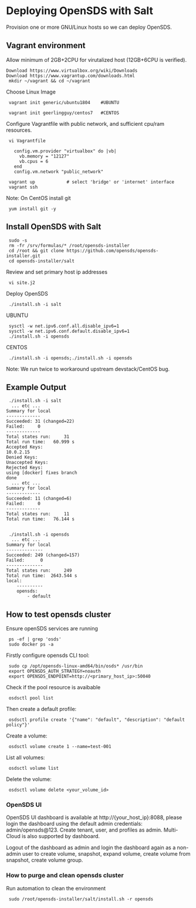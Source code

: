 # Deploying OpenSDS with Salt

Provision one or more GNU/Linux hosts so we can deploy OpenSDS.

## Vagrant environment

Allow minimum of 2GB+2CPU for virutalized host (12GB+6CPU is verified).
```
Download https://www.virtualbox.org/wiki/Downloads
Download https://www.vagrantup.com/downloads.html
 mkdir ~/vagrant && cd ~/vagrant
```
Choose Linux Image
```
 vagrant init generic/ubuntu1804    #UBUNTU

 vagrant init geerlingguy/centos7   #CENTOS
```
Configure Vagrantfile with public network, and sufficient cpu/ram resources.
```
 vi Vagrantfile

   config.vm.provider "virtualbox" do |vb|
     vb.memory = "12127"
     vb.cpus = 6
   end
   config.vm.network "public_network"

 vagrant up            # select 'bridge' or 'internet' interface
 vagrant ssh 
```
Note: On CentOS install git
```
 yum install git -y
```


## Install OpenSDS with Salt
```
 sudo -s
 rm -fr /srv/formulas/* /root/opensds-installer
 cd /root && git clone https://github.com/opensds/opensds-installer.git
 cd opensds-installer/salt
```

Review and set primary host ip addresses
```
 vi site.j2
```

Deploy OpenSDS
```
 ./install.sh -i salt
```
UBUNTU
```
 sysctl -w net.ipv6.conf.all.disable_ipv6=1
 sysctl -w net.ipv6.conf.default.disable_ipv6=1
 ./install.sh -i opensds
```
CENTOS
```
 ./install.sh -i opensds;./install.sh -i opensds
```
Note: We run twice to workaround upstream devstack/CentOS bug.

## Example Output
```
 ./install.sh -i salt
  ... etc ...
Summary for local
-------------
Succeeded: 31 (changed=22)
Failed:     0
-------------
Total states run:     31
Total run time:   60.999 s
Accepted Keys:
10.0.2.15
Denied Keys:
Unaccepted Keys:
Rejected Keys:
using [docker] fixes branch
done
  ... etc ...
Summary for local
-------------
Succeeded: 11 (changed=6)
Failed:     0
-------------
Total states run:     11
Total run time:   76.144 s


 ./install.sh -i opensds
  ... etc ...
Summary for local
--------------
Succeeded: 249 (changed=157)
Failed:      0
--------------
Total states run:     249
Total run time:  2643.544 s
local:
    ----------
    opensds:
        - default
```

## How to test opensds cluster

Ensure openSDS services are running
```
 ps -ef | grep 'osds'
 sudo docker ps -a
```

Firstly configure opensds CLI tool:
```
 sudo cp /opt/opensds-linux-amd64/bin/osds* /usr/bin
 export OPENSDS_AUTH_STRATEGY=noauth
 export OPENSDS_ENDPOINT=http://<primary_host_ip>:50040
```
Check if the pool resource is avaibable
```
 osdsctl pool list
```

Then create a default profile:
```
 osdsctl profile create '{"name": "default", "description": "default policy"}'
```

Create a volume:
```
 osdsctl volume create 1 --name=test-001
```

List all volumes:
```
 osdsctl volume list
```

Delete the volume:
```
 osdsctl volume delete <your_volume_id>
```

### OpenSDS UI
OpenSDS UI dashboard is available at http://{your_host_ip}:8088, please login the dashboard using the default admin credentials: admin/opensds@123. Create tenant, user, and profiles as admin. Multi-Cloud is also supported by dashboard.  

Logout of the dashboard as admin and login the dashboard again as a non-admin user to create volume, snapshot, expand volume, create volume from snapshot, create volume group.

### How to purge and clean opensds cluster
Run automation to clean the environment
```
 sudo /root/opensds-installer/salt/install.sh -r opensds
```
